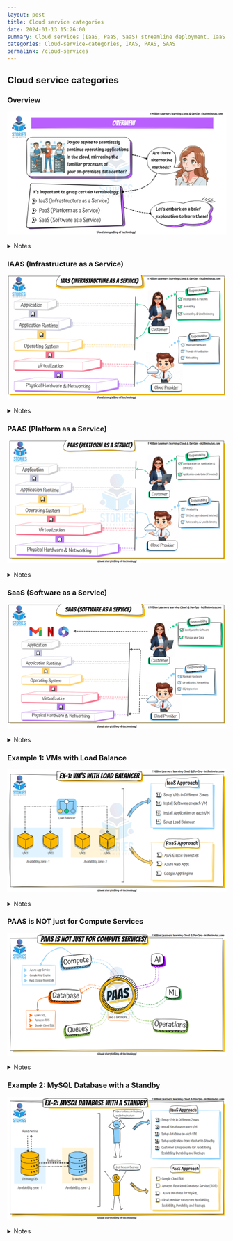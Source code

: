 ```yaml
---
layout: post
title: Cloud service categories
date: 2024-01-13 15:26:00
summary: Cloud services (IaaS, PaaS, SaaS) streamline deployment. IaaS provides VMs and load balancers, while PaaS extends beyond compute (e.g., MySQL in Example 1). Mastery ensures efficient deployment. Categories -- cloud, IaaS, PaaS, SaaS.
categories: Cloud-service-categories, IAAS, PAAS, SAAS
permalink: /cloud-services
---
```


## Cloud service categories

### Overview

![Image](/images/cloud-service-categories/Overview.gif "Overview")

<details>
    <summary>Notes</summary>
    <ul>
        <li>Do you want to continue running applications in the cloud, the same way you run them in your data center?</li>
        <li>OR are there OTHER approaches?</li>
        <li>You should understand some terminology: </li>
        <li> &nbsp;&nbsp;&nbsp; IaaS (Infrastructure as a Service) </li>
        <li> &nbsp;&nbsp;&nbsp; PaaS (Platform as a Service) </li>
    </ul>
</details>

### IAAS (Infrastructure as a Service)

![Image](/images/cloud-service-categories/IAAS-06-12-2023.gif "IAAS (Infrastructure as a Service)")

<details>
    <summary>Notes</summary>
    <ul>
    <li>Applications > Application Runtime > OS > Virtualization > Physical Hardware > Networking (First 3 are customer responsibility)
        <ul>
            <li>Use only infrastructure from cloud provider
                <ul>
                    <li>&nbsp;&nbsp;&nbsp; Ex: Using VM service to deploy your apps/databases</li>
                </ul>
            </li>
        </ul>
    </li>
</ul>

<ul>
    <li>Cloud provider is responsible for:
        <ul>
            <li>Hardware, Networking & Virtualization</li>
        </ul>
    </li>
</ul>

<ul>
    <li>You are responsible for:
        <ul>
            <li>OS upgrades and patches</li>
            <li>Application code, data and runtime</li>
            <li>Configuring load balancing</li>
            <li>Auto scaling</li>
            <li>Availability</li>
            <li>etc.. (and a lot of things!)</li>
        </ul>
    </li>
</ul>

</details>

### PAAS (Platform as a Service)

![Image](/images/cloud-service-categories/PAAS.gif "PAAS (Platform as a Service)")

<details>
    <summary>Notes</summary>
    <ul>
    <li>Use a platform provided by the cloud
        <ul>
            <li>Cloud provider is responsible for:
                <ul>
                    <li>Hardware, Networking & Virtualization</li>
                    <li>OS (incl. upgrades and patches)</li>
                    <li>Application Runtime</li>
                    <li>Auto scaling, Availability & Load balancing etc..</li>
                </ul>
            </li>
            <li>You are responsible for:
                <ul>
                    <li>Configuration (of Application and Services)</li>
                    <li>Application code/data (if needed)</li>
                </ul>
            </li>
        </ul>
    </li>
</ul>

</details>

### SaaS (Software as a Service)

![Image](/images/cloud-service-categories/SAAS-08-12-2023.gif "SaaS (Software as a Service)")

<details>
    <summary>Notes</summary>
    <ul>
    <li>Centrally hosted software (mostly on the cloud)
        <ul>
            <li>Offered on a subscription basis (pay-as-you-go)
                <ul>
                    <li>Examples:
                        <ul>
                            <li>Email, calendaring & office tools (such as Outlook 365, Microsoft Office 365, Gmail, Google Docs)</li>
                            <li>Customer relationship management (CRM), enterprise resource planning (ERP), and document management tools</li>
                        </ul>
                    </li>
                </ul>
            </li>
            <li>Cloud provider is responsible for:
                <ul>
                    <li>OS (incl. upgrades and patches)</li>
                    <li>Application Runtime</li>
                    <li>Auto scaling, Availability & Load balancing etc..</li>
                    <li>Application code and/or Application Configuration (How much memory? How many instances? ..)</li>
                </ul>
            </li>
            <li>Customer is responsible for:
                <ul>
                    <li>Configuring the software!</li>
                    <li>Your data</li>
                </ul>
            </li>
        </ul>
    </li>
</ul>

</details>

### Example 1: VMs with Load Balance

![Image](/images/cloud-service-categories/Example1.gif "Example 1: VMs with Load Balance ")

<details>
    <summary>Notes</summary>
    <ul>
    <li>IaaS Approach
        <ul>
            <li>Setup VMs in Different Zones</li>
            <li>Install Software on each VM</li>
            <li>Install Application on each VM</li>
            <li>Setup Load Balancer</li>
        </ul>
    </li>
    <li>PaaS Approach
        <ul>
            <li>Use either AWS Elastic Beanstalk, Azure Web Apps, or Google App Engine to set this up!</li>
        </ul>
    </li>
</ul>

</details>

### PAAS is NOT just for Compute Services

![Image](/images/cloud-service-categories/PASS-isnt-just-compute.gif "PAAS is NOT just for Compute Services!")

<details>
    <summary>Notes</summary>
    <ul>
    <li>Compute: AWS Elastic Beanstalk, Azure App Service, Google App Engine</li>
    <li>Databases: Relational & NoSQL (Amazon RDS, Google Cloud SQL, Azure SQL Database, etc.)</li>
    <li>Queues</li>
    <li>AI</li>
    <li>ML</li>
    <li>Operations</li>
    <li>and a lot more...</li>
</ul>

</details>

### Example 2: MySQL Database with a Standby

![Image](/images/cloud-service-categories/Example2.gif "Example 2: MySQL Database with a Standby")

<details>
    <summary>Notes</summary>
    <ul>
    <li>IaaS Approach
        <ul>
            <li>Setup VMs in Different Zones</li>
            <li>Install database on each VM</li>
            <li>Setup database on each VM</li>
            <li>Setup replication from Master to Standby</li>
            <li>Customer is responsible for Availability, Scalability, Durability, and Backups</li>
        </ul>
    </li>
    <li>PaaS Approach
        <ul>
            <li>Use Google Cloud SQL or Amazon Relational Database Service (RDS) or Azure Database for MySQL</li>
            <li>Cloud provider takes care of most important responsibilities related to Availability, Scalability, Durability, and Backups</li>
        </ul>
    </li>
</ul>

</details>
